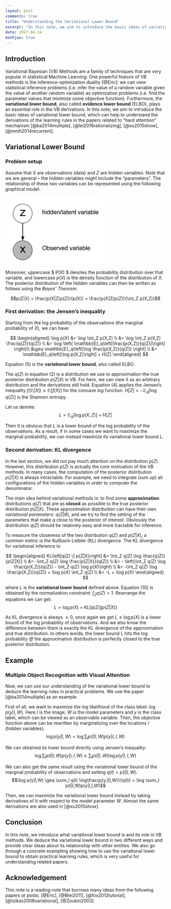 ```yaml
---
layout: post
comments: true
title: "Understanding the Variational Lower Bound"
excerpt: "In this note, we aim to introduce the basic ideas of variational lower bound, which can help to understand the derivations of the learning rules in the papers related to “hard attention” mechanism."
date: 2017-04-14
mathjax: true
---
```


## Introduction

Variational Bayesian (VB) Methods are a family of techniques that are
very popular in statistical Machine Learning. One powerful feature of VB
methods is the inference-optimization duality [@Eric]: we can view
statistical inference problems (i.e. infer the value of a random
variable given the value of another random variable) as optimization
problems (i.e. find the parameter values that minimize some objective
function). Furthermore, the **variational lower bound**, also called
**evidence lower bound** (ELBO), plays an essential role in the VB
derivations. In this note, we aim to introduce the basic ideas of
variational lower bound, which can help to understand the derivations of
the learning rules in the papers related to “hard attention” mechanism
[@ba2014multiple], [@lei2016rationalizing], [@xu2015show],
[@mnih2014recurrent].

## Variational Lower Bound

### Problem setup


Assume that $X$ are observations (data) and $Z$ are hidden variables.
Note that we are general – the hidden variables might include the
“parameters”. The relationship of these two variables can be represented
using the following graphical model.

<img src="/assets/inference.png">


Moreover, uppercase $ P(X) $ denotes the probability distribution over
that variable, and lowercase $p(X)$ is the density function of the
distribution of $X$. The posterior distribution of the hidden variables
can then be written as follows using the *Bayes’ Theorem*.

$$p(Z|X) = \frac{p(X|Z)p(Z)}{p(X)} = \frac{p(X|Z)p(Z)}{\int_Z p(X,Z)}$$

### First derivation: the Jensen’s inequality


Starting from the log probability of the observations (the marginal
probability of $X$), we can have:

$$
\begin{aligned}
\log p(X) &= \log \int_Z p(X,Z) \\
          &= \log \int_Z p(X,Z) \frac{q(Z)}{q(Z)} \\
          &= \log \left( \mathbb{E}_q\left[\frac{p(X,Z)}{q(Z)}\right] \right)\\
          &\geq \mathbb{E}_q\left[\log \frac{p(X,Z)}{q(Z)} \right] \\
          &= \mathbb{E}_q\left[\log p(X,Z)\right] + H[Z]
\end{aligned}
$$

Equation (5) is the **variational lower bound**, also called ELBO.

The $q(Z)$ in equation (2) is a distribution we use to approximation the
true posterior distribution $p(Z|X)$ in VB. For here, we can view it as
an arbitrary distribution and the derivations still hold. Equation (4)
applies the Jensen’s inequality
$f\left(\mathbb{E}[X]\right) \leq \mathbb{E}\left[f(X) \right]$ for the
concave *log* function. $H[Z] = -\mathbb{E}_q[\log q(Z)]$ is the Shannon
entropy.

Let us denote: $$L = \mathbb{E}_q\left[\log p(X,Z)\right] + H[Z]$$

Then it is obvious that $L$ is a lower bound of the log probability of
the observations. As a result, if in some cases we want to maximize the
marginal probability, we can instead maximize its variational lower
bound $L$.

### Second derivation: KL divergence

In the last section, we did not pay much attention on the distribution
$p(Z)$. However, this distribution $p(Z)$ is actually the core
motivation of the VB methods. In many cases, the computation of the
posterior distribution $p(Z|X)$ is always intractable. For example, we
need to integrate (sum up) all configurations of the hidden variables in
order to computer the denominator.

The main idea behind variational methods is: to find some
**approximation** distributions $q(Z)$ that are as **closed** as
possible to the true posterior distribution $p(Z|X)$. These
approximation distribution can have their own *variational parameters*:
$q(Z|\theta)$, and we try to find the setting of the parameters that
make $q$ close to the posterior of interest. Obviously the distribution
$q(Z)$ should be relatively easy and more tractable for inference.

To measure the closeness of the two distribution $q(Z)$ and $p(Z|X)$, a
common metric is the Kullback-Leibler (KL) divergence. The KL divergence
for variational inference is:

$$
\begin{aligned}
KL\left[q(Z) \| p(Z|X)\right] &= \int_Z q(Z) \log \frac{q(Z)}{p(Z|X)} \\
                              &= -\int_Z q(Z) \log \frac{p(Z|X)}{q(Z)} \\
                              &= - \left(\int_Z q(Z) \log \frac{p(X,Z)}{q(Z)} - \int_Z q(Z) \log p(X)\right) \\
                              &= -\int_Z q(Z) \log \frac{p(X,Z)}{q(Z)} + \log p(X) \int_Z q(Z) \\
                              &= -L + \log p(X)
\end{aligned}
$$

where $L$ is the **variational lower bound** defined above. Equation
(10) is obtained by the normalization constraint: $\int_Z q(Z) = 1$.
Rearrange the equations we can get:
$$ L = \log p(X) + KL\left[q(Z) \| p(Z|X)\right] $$

As KL divergence is always $\geq 0$, once again we get
$L \leq \log p(X)$ is a lower bound of the log probability of
observations. And we also know the difference between them is exactly
the KL divergence of the approximation and true distribution. In others
words, the lower bound L hits the log probability *iff* the
approximation distribution is perfectly closed to the true posterior
distribution.

## Example

### Multiple Object Recognition with Visual Attention


Now, we can use our understanding of the variational lower bound to
deduce the learning rules in practical problems. We use the paper
[@ba2014multiple] as an example.

First of all, we want to maximize the log likelihood of the class label:
$\log p(y|I, W)$. Here $I$ is the image, $W$ is the model parameters and
$y$ is the class label, which can be viewed as an observable variable.
Then, the objective function above can be rewritten by marginalizing
over the locations $l$ (hidden variables):
$$\log p(y|I,W) = \log \sum_l p(l|I,W)p(y|l,I,W)$$

We can obtained its lower bound directly using Jensen’s inequality:
$$\log \sum_l p(l|I,W)p(y|l,I,W) \geq \sum_l p(l|I,W) \log p(y|l,I,W)$$

We can also get the same result using the variational lower bound of the
marginal probability of observations and setting $q(l) = p(l|I,W)$:
$$\log p(y|I,W) \geq \sum_l q(l) \log\frac{p(y,l|I,W)}{q(l)} = \log \sum_l p(l|I,W)p(y|l,I,W)$$

Then, we can maximize the variational lower bound instead by taking
derivatives of it with respect to the model parameter $W$. Almost the
same derivations are also used in [@xu2015show].

## Conclusion

In this note, we introduce what variational lower bound is and its role
in VB methods. We deduce the variational lower bound in two different
ways and provide clear ideas about its relationship with other entities.
We also go through a concrete exampling showing how to use the
variational lower bound to obtain practical learning rules, which is
very useful for understanding related papers.

## Acknowledgement

This note is a reading note that borrows many ideas from the following
papers or posts: [@Eric], [@Blei2011], [@fox2012tutorial],
[@tzikas2008variational], [@Zoubin2003].
